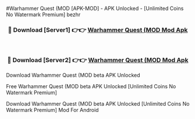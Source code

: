 #Warhammer Quest (MOD [APK-MOD] - APK Unlocked - [Unlimited Coins No Watermark Premium] bezhr



<div align="center">

<h3>🔴 Download [Server1] 👉👉 <a href="https://momento.my/?title=Warhammer_Quest_(MOD">Warhammer Quest (MOD Mod Apk</a></h3><br>

<h3>🔴 Download [Server2] 👉👉 <a href="https://momento.my/?title=Warhammer_Quest_(MOD">Warhammer Quest (MOD Mod Apk</a></h3>
</div>



Download Warhammer Quest (MOD beta APK Unlocked

Free Warhammer Quest (MOD beta APK Unlocked [Unlimited Coins No Watermark Premium]

Download Warhammer Quest (MOD beta APK Unlocked [Unlimited Coins No Watermark Premium] Mod For Android
